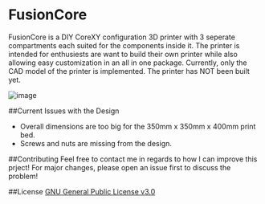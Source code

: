 # FusionCore
FusionCore is a DIY CoreXY configuration 3D printer with 3 seperate compartments each suited for the components inside it. 
The printer is intended for enthusiests are want to build their own printer while also allowing easy customization in an all in one package.
Currently, only the CAD model of the printer is implemented. The printer has NOT been built yet.

![image](https://i.imgur.com/SSqpXVH.jpg)

##Current Issues with the Design
* Overall dimensions are too big for the 350mm x 350mm x 400mm print bed.
* Screws and nuts are missing from the design. 

##Contributing
Feel free to contact me in regards to how I can improve this prject! For major changes, please open an issue first to discuss the problem!

##License
[GNU General Public License v3.0](https://choosealicense.com/licenses/gpl-3.0/)